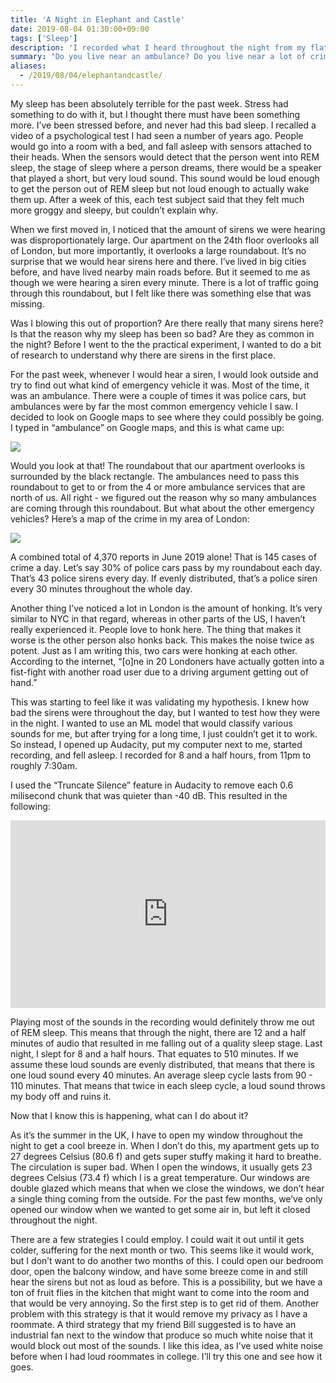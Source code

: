```yaml
---
title: 'A Night in Elephant and Castle'
date: 2019-08-04 01:30:00+09:00
tags: ['Sleep']
description: 'I recorded what I heard throughout the night from my flat last night.'
summary: "Do you live near an ambulance? Do you live near a lot of crime? Do you have a lot of honking? If you answered yes to any of these questions, then you're like me and have been having trouble sleeping. In this blog post, I try to find the source of my terrible sleep and present some potential solutions."
aliases:
  - /2019/08/04/elephantandcastle/
---
```


My sleep has been absolutely terrible for the past week. Stress had something to do with it, but I thought there must have been something more. I’ve been stressed before, and never had this bad sleep. I recalled a video of a psychological test I had seen a number of years ago. People would go into a room with a bed, and fall asleep with sensors attached to their heads. When the sensors would detect that the person went into REM sleep, the stage of sleep where a person dreams, there would be a speaker that played a short, but very loud sound. This sound would be loud enough to get the person out of REM sleep but not loud enough to actually wake them up. After a week of this, each test subject said that they felt much more groggy and sleepy, but couldn’t explain why.

When we first moved in, I noticed that the amount of sirens we were hearing was disproportionately large. Our apartment on the 24th floor overlooks all of London, but more importantly, it overlooks a large roundabout. It’s no surprise that we would hear sirens here and there. I’ve lived in big cities before, and have lived nearby main roads before. But it seemed to me as though we were hearing a siren every minute. There is a lot of traffic going through this roundabout, but I felt like there was something else that was missing.

Was I blowing this out of proportion? Are there really that many sirens here? Is that the reason why my sleep has been so bad? Are they as common in the night? Before I went to the the practical experiment, I wanted to do a bit of research to understand why there are sirens in the first place.

For the past week, whenever I would hear a siren, I would look outside and try to find out what kind of emergency vehicle it was. Most of the time, it was an ambulance. There were a couple of times it was police cars, but ambulances were by far the most common emergency vehicle I saw. I decided to look on Google maps to see where they could possibly be going. I typed in “ambulance” on Google maps, and this is what came up:

![](/static/images/ambulances.png)

Would you look at that! The roundabout that our apartment overlooks is surrounded by the black rectangle. The ambulances need to pass this roundabout to get to or from the 4 or more ambulance services that are north of us. All right - we figured out the reason why so many ambulances are coming through this roundabout. But what about the other emergency vehicles? Here’s a map of the crime in my area of London:

![](/static/images/crime.png)

A combined total of 4,370 reports in June 2019 alone! That is 145 cases of crime a day. Let’s say 30% of police cars pass by my roundabout each day. That’s 43 police sirens every day. If evenly distributed, that’s a police siren every 30 minutes throughout the whole day.

Another thing I’ve noticed a lot in London is the amount of honking. It’s very similar to NYC in that regard, whereas in other parts of the US, I haven’t really experienced it. People love to honk here. The thing that makes it worse is the other person also honks back. This makes the noise twice as potent. Just as I am writing this, two cars were honking at each other. According to the internet, “[o]ne in 20 Londoners have actually gotten into a fist-fight with another road user due to a driving argument getting out of hand.”

This was starting to feel like it was validating my hypothesis. I knew how bad the sirens were throughout the day, but I wanted to test how they were in the night. I wanted to use an ML model that would classify various sounds for me, but after trying for a long time, I just couldn’t get it to work. So instead, I opened up Audacity, put my computer next to me, started recording, and fell asleep. I recorded for 8 and a half hours, from 11pm to roughly 7:30am.

I used the “Truncate Silence” feature in Audacity to remove each 0.6 milisecond chunk that was quieter than -40 dB. This resulted in the following:

<iframe width="100%" height="300" scrolling="no" frameborder="no" allow="autoplay" src="https://w.soundcloud.com/player/?url=https%3A//api.soundcloud.com/tracks/660903494&color=%23ff5500&auto_play=false&hide_related=false&show_comments=true&show_user=true&show_reposts=false&show_teaser=true&visual=true"></iframe>

Playing most of the sounds in the recording would definitely throw me out of REM sleep. This means that through the night, there are 12 and a half minutes of audio that resulted in me falling out of a quality sleep stage. Last night, I slept for 8 and a half hours. That equates to 510 minutes. If we assume these loud sounds are evenly distributed, that means that there is one loud sound every 40 minutes. An average sleep cycle lasts from 90 - 110 minutes. That means that twice in each sleep cycle, a loud sound throws my body off and ruins it.

Now that I know this is happening, what can I do about it?

As it’s the summer in the UK, I have to open my window throughout the night to get a cool breeze in. When I don’t do this, my apartment gets up to 27 degrees Celsius (80.6 f) and gets super stuffy making it hard to breathe. The circulation is super bad. When I open the windows, it usually gets 23 degrees Celsius (73.4 f) which I is a great temperature. Our windows are double glazed which means that when we close the windows, we don’t hear a single thing coming from the outside. For the past few months, we’ve only opened our window when we wanted to get some air in, but left it closed throughout the night.

There are a few strategies I could employ. I could wait it out until it gets colder, suffering for the next month or two. This seems like it would work, but I don’t want to do another two months of this. I could open our bedroom door, open the balcony window, and have some breeze come in and still hear the sirens but not as loud as before. This is a possibility, but we have a ton of fruit flies in the kitchen that might want to come into the room and that would be very annoying. So the first step is to get rid of them. Another problem with this strategy is that it would remove my privacy as I have a roommate. A third strategy that my friend Bill suggested is to have an industrial fan next to the window that produce so much white noise that it would block out most of the sounds. I like this idea, as I’ve used white noise before when I had loud roommates in college. I’ll try this one and see how it goes.
